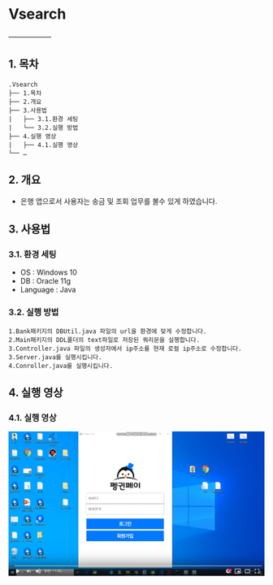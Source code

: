 # Vsearch
——————
## 1. 목차
```
.Vsearch
├── 1.목차
├── 2.개요
├── 3.사용법
|   ├── 3.1.환경 세팅
|   └── 3.2.실행 방법
├── 4.실행 영상
|   ├── 4.1.실행 영상
└── …
```


## 2. 개요
 - 은행 앱으로서 사용자는 송금 및 조회 업무를 볼수 있게 하였습니다.

## 3. 사용법
### 3.1. 환경 세팅
- OS : Windows 10
- DB : Oracle 11g
- Language : Java
### 3.2. 실행 방법
```
1.Bank패키지의 DBUtil.java 파일의 url을 환경에 맞게 수정합니다.
2.Main패키지의 DDL폴더의 text파일로 저장된 쿼리문을 실행합니다.
3.Controller.java 파일의 생성자에서 ip주소를 현재 로컬 ip주소로 수정합니다.
3.Server.java를 실행시킵니다.
4.Conroller.java를 실행시킵니다.
```


## 4. 실행 영상
### 4.1. 실행 영상
 [![video](./PenquinPayYoutube.PNG)](https://www.youtube.com/watch?v=DOAdU89H_Y8&feature=youtu.be)
 
